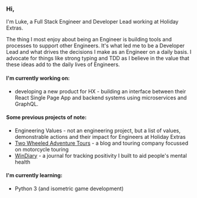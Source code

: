 ### Hi,
I'm Luke, a Full Stack Engineer and Developer Lead working at Holiday Extras.

The thing I most enjoy about being an Engineer is building tools and processes to support other Engineers. It's what led me to be a Developer Lead and what drives the decisions I make as an Engineer on a daily basis. I advocate for things like strong typing and TDD as I believe in the value that these ideas add to the daily lives of Engineers.

#### I'm currently working on:
- developing a new product for HX - building an interface between their React Single Page App and backend systems using microservices and GraphQL.

#### Some previous projects of note:
- Engineering Values - not an engineering project, but a list of values, demonstrable actions and their impact for Engineers at Holiday Extras
- [Two Wheeled Adventure Tours](https://twowheeledadventuretours.com/) - a blog and touring company focussed on motorcycle touring
- [WinDiary](https://windiary.app/) - a journal for tracking positivity I built to aid people's mental health

#### I'm currently learning:
- Python 3 (and isometric game development)

<!--
**lukehansell/lukehansell** is a ✨ _special_ ✨ repository because its `README.md` (this file) appears on your GitHub profile.

Here are some ideas to get you started:

- 🔭 I’m currently working on ...
- 🌱 I’m currently learning ...
- 👯 I’m looking to collaborate on ...
- 🤔 I’m looking for help with ...
- 💬 Ask me about ...
- 📫 How to reach me: ...
- 😄 Pronouns: ...
- ⚡ Fun fact: ...
-->
